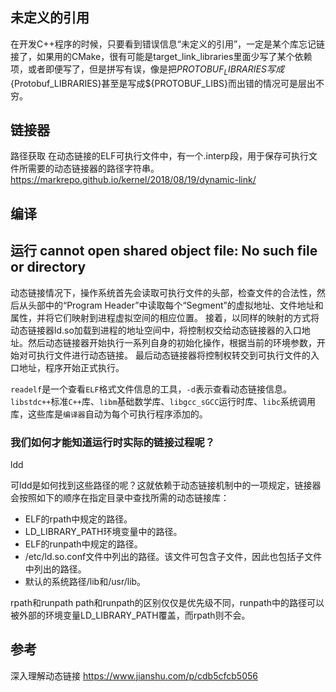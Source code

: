 ## 未定义的引用
在开发C++程序的时候，只要看到错误信息“未定义的引用”，一定是某个库忘记链接了，如果用的CMake，很有可能是target_link_libraries里面少写了某个依赖项，或者即便写了，但是拼写有误，像是把${PROTOBUF_LIBRARIES}写成${Protobuf_LIBRARIES}甚至是写成${PROTOBUF_LIBS}而出错的情况可是层出不穷。


## 链接器
路径获取
在动态链接的ELF可执行文件中，有一个.interp段，用于保存可执行文件所需要的动态链接器的路径字符串。
https://markrepo.github.io/kernel/2018/08/19/dynamic-link/


## 编译

## 运行 cannot open shared object file: No such file or directory
动态链接情况下，操作系统首先会读取可执行文件的头部，检查文件的合法性，然后从头部中的“Program Header”中读取每个“Segment”的虚拟地址、文件地址和属性，并将它们映射到进程虚拟空间的相应位置。
接着，以同样的映射的方式将动态链接器ld.so加载到进程的地址空间中，将控制权交给动态链接器的入口地址。然后动态链接器开始执行一系列自身的初始化操作，根据当前的环境参数，开始对可执行文件进行动态链接。
最后动态链接器将控制权转交到可执行文件的入口地址，程序开始正式执行。

`readelf`是一个查看`ELF`格式文件信息的工具，`-d`表示查看动态链接信息。`libstdc++`标准`C++`库、`libm`基础数学库、`libgcc_sGCC`运行时库、`libc`系统调用库，这些库是`编译器`自动为每个可执行程序添加的。

### 我们如何才能知道运行时实际的链接过程呢？
ldd

可ldd是如何找到这些路径的呢？这就依赖于动态链接机制中的一项规定，链接器会按照如下的顺序在指定目录中查找所需的动态链接库：

+ ELF的rpath中规定的路径。
+ LD_LIBRARY_PATH环境变量中的路径。
+ ELF的runpath中规定的路径。
+ /etc/ld.so.conf文件中列出的路径。该文件可包含子文件，因此也包括子文件中列出的路径。
+ 默认的系统路径/lib和/usr/lib。

rpath和runpath
path和runpath的区别仅仅是优先级不同，runpath中的路径可以被外部的环境变量LD_LIBRARY_PATH覆盖，而rpath则不会。

## 参考
深入理解动态链接
https://www.jianshu.com/p/cdb5cfcb5056